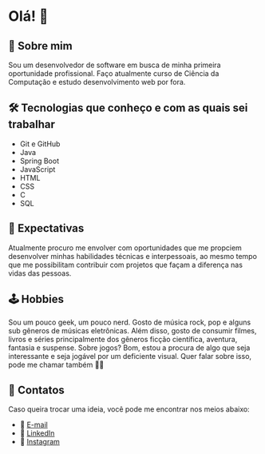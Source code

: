   # Olá! 👋
## 📖 Sobre mim
Sou um desenvolvedor de software em busca de minha primeira oportunidade profissional.
Faço atualmente curso de Ciência da Computação e estudo desenvolvimento web por fora.
## 🛠️ Tecnologias que conheço e com as quais sei trabalhar
- Git e GitHub
- Java
- Spring Boot
- JavaScript
- HTML
- CSS
- C
- SQL
## 💭 Expectativas
Atualmente procuro me envolver com oportunidades que me propciem desenvolver minhas habilidades técnicas e interpessoais, ao mesmo tempo que me possibilitam contribuir com projetos que façam a diferença nas vidas das pessoas.
## 🕹️   Hobbies
Sou um pouco geek, um pouco nerd. Gosto de música rock, pop e alguns sub gêneros de músicas eletrônicas.
Além disso, gosto de consumir filmes, livros e séries principalmente dos gêneros ficção científica, aventura, fantasia e suspense.
Sobre jogos? Bom, estou a procura de algo que seja interessante e seja jogável por um deficiente visual. Quer falar sobre isso, pode me chamar também 👌🏼
## 📳 Contatos
Caso queira trocar uma ideia, você pode me encontrar nos meios abaixo:
- 📩 [E-mail](gabrielcostainffo@gmail.com)
- 🔗 [LinkedIn](https://linkedin.com/in/developer-gabriel/)
- 📸 [Instagram](https://instagram.com/developer.gabriel)
